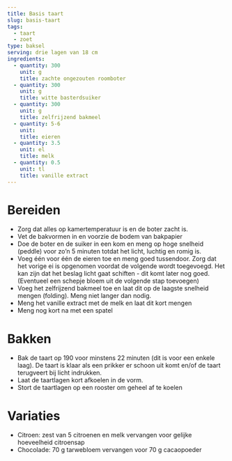 ```yaml
---
title: Basis taart
slug: basis-taart
tags:
  - taart
  - zoet
type: baksel
serving: drie lagen van 18 cm
ingredients:
  - quantity: 300
    unit: g
    title: zachte ongezouten roomboter
  - quantity: 300
    unit: g
    title: witte basterdsuiker
  - quantity: 300
    unit: g
    title: zelfrijzend bakmeel
  - quantity: 5-6
    unit:
    title: eieren
  - quantity: 3.5
    unit: el
    title: melk
  - quantity: 0.5
    unit: tl
    title: vanille extract
---
```


# Bereiden

- Zorg dat alles op kamertemperatuur is en de boter zacht is.
- Vet de bakvormen in en voorzie de bodem van bakpapier
- Doe de boter en de suiker in een kom en meng op hoge snelheid (peddle) voor zo’n 5 minuten totdat het licht, luchtig en romig is.
- Voeg één voor één de eieren toe en meng goed tussendoor. Zorg dat het vorige ei is opgenomen voordat de volgende wordt toegevoegd. Het kan zijn dat het beslag licht gaat schiften - dit komt later nog goed. (Eventueel een schepje bloem uit de volgende stap toevoegen)
- Voeg het zelfrijzend bakmeel toe en laat dit op de laagste snelheid mengen (folding). Meng niet langer dan nodig.
- Meng het vanille extract met de melk en laat dit kort mengen
- Meng nog kort na met een spatel

# Bakken

- Bak de taart op 190 voor minstens 22 minuten (dit is voor een enkele laag). De taart is klaar als een prikker er schoon uit komt en/of de taart terugveert bij licht indrukken.
- Laat de taartlagen kort afkoelen in de vorm.
- Stort de taartlagen op een rooster om geheel af te koelen

# Variaties

- Citroen: zest van 5 citroenen en melk vervangen voor gelijke hoeveelheid citroensap
- Chocolade: 70 g tarwebloem vervangen voor 70 g cacaopoeder
